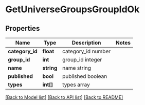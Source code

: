 # GetUniverseGroupsGroupIdOk

## Properties
Name | Type | Description | Notes
------------ | ------------- | ------------- | -------------
**category_id** | **float** | category_id number | 
**group_id** | **int** | group_id integer | 
**name** | **string** | name string | 
**published** | **bool** | published boolean | 
**types** | **int[]** | types array | 

[[Back to Model list]](../README.md#documentation-for-models) [[Back to API list]](../README.md#documentation-for-api-endpoints) [[Back to README]](../README.md)


